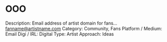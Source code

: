 # OOO

Description: Email address of artist domain for fans… fanname@artistname.com
Category: Community, Fans
Platform / Medium: Email
Digi / IRL: Digital
Type: Artist
Approach: Ideas